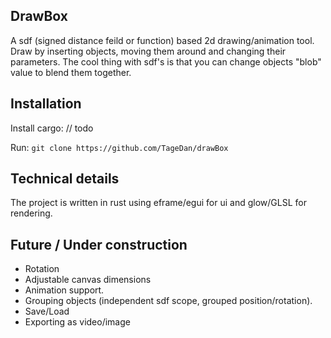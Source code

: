 ## DrawBox
A sdf (signed distance feild or function) based 2d drawing/animation tool. 
Draw by inserting objects, moving them around and changing their parameters.
The cool thing with sdf's is that you can change objects "blob" value to blend them together.

## Installation

Install cargo:
// todo

Run:
``` git clone https://github.com/TageDan/drawBox ```

## Technical details
The project is written in rust using eframe/egui for ui and glow/GLSL for rendering.

## Future / Under construction
- Rotation
- Adjustable canvas dimensions
- Animation support.
- Grouping objects (independent sdf scope, grouped position/rotation).
- Save/Load
- Exporting as video/image
